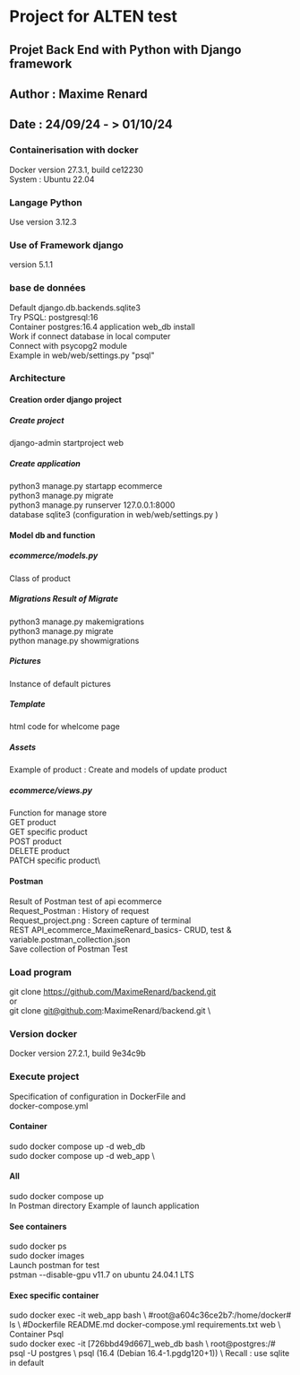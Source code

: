 # Project for ALTEN test
## Projet Back End with Python with Django framework
## Author : Maxime Renard
## Date : 24/09/24 - > 01/10/24

### Containerisation with docker
Docker version 27.3.1, build ce12230\
System : Ubuntu 22.04
### Langage Python 
Use version 3.12.3
### Use of Framework django
version 5.1.1
### base de données 
Default django.db.backends.sqlite3 \
Try PSQL: postgresql:16\
Container postgres:16.4 application web_db install\
Work if connect database in local computer\
Connect with psycopg2 module\
Example in web/web/settings.py "psql"


### Architecture
#### Creation order django project
##### Create project
django-admin startproject web
##### Create application
python3 manage.py startapp ecommerce\
python3 manage.py migrate\
python3 manage.py runserver 127.0.0.1:8000\
database sqlite3 (configuration in web/web/settings.py ) 

####  Model db and function
##### ecommerce/models.py
Class of product
##### Migrations Result of Migrate
python3 manage.py makemigrations\
python3 manage.py migrate\
python manage.py showmigrations
##### Pictures 
Instance of default pictures
##### Template
html code for whelcome page
##### Assets
Example of product : Create and models of update product

##### ecommerce/views.py
Function for manage store\
GET product\
GET specific product\
POST product\
DELETE product\
PATCH specific product\ 
#### Postman 
Result of Postman test of api ecommerce\
Request_Postman : History of request\
Request_project.png : Screen capture of terminal\
REST API_ecommerce_MaximeRenard_basics- CRUD, test & variable.postman_collection.json \
Save collection of Postman Test

### Load program
git clone https://github.com/MaximeRenard/backend.git \
or \
git clone git@github.com:MaximeRenard/backend.git \
### Version docker
Docker version 27.2.1, build 9e34c9b
### Execute project
Specification of configuration in DockerFile and \
docker-compose.yml
#### Container
sudo docker compose up -d web_db \
sudo docker compose up -d web_app \ 
#### All
sudo docker compose up\
In Postman directory Example of launch application 
#### See containers
sudo docker ps \
sudo docker images \
Launch postman for test\
pstman --disable-gpu v11.7 on ubuntu 24.04.1 LTS
#### Exec specific container
sudo docker exec -it web_app bash \ 
#root@a604c36ce2b7:/home/docker# ls \ 
#Dockerfile  README.md  docker-compose.yml  requirements.txt  web \ 
Container Psql \
sudo docker exec -it [726bbd49d667]_web_db bash \ 
root@postgres:/# psql -U postgres \ 
psql (16.4 (Debian 16.4-1.pgdg120+1)) \ 
Recall : use sqlite in default

